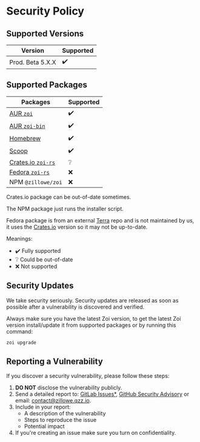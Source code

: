 # Security Policy

## Supported Versions

| Version          | Supported |
| ---------------- | --------- |
| Prod. Beta 5.X.X | ✔️        |

## Supported Packages

| Packages                                                    | Supported |
| ----------------------------------------------------------- | --------- |
| [AUR `zoi`](https://aur.archlinux.org/packages/zoi)         | ✔️        |
| [AUR `zoi-bin`](https://aur.archlinux.org/packages/zoi-bin) | ✔️        |
| [Homebrew](https://github.com/Zillowe/homebrew-tap)         | ✔️        |
| [Scoop](https://github.com/Zillowe/scoop)                   | ✔️        |
| [Crates.io `zoi-rs`](https://crates.io/crates/zoi-rs)       | ❔        |
| [Fedora `zoi-rs`]()                                         | ❌        |
| NPM `@zillowe/zoi`                                          | ❌        |

Crates.io package can be out-of-date sometimes.

The NPM package just runs the installer script.

Fedora package is from an external [Terra](https://terra.fyralabs.com/) repo and is not maintained by us, it uses the [Crates.io](./README.md#cratesio) version so it may not be up-to-date.

Meanings:

- ✔️ Fully supported
- ❔ Could be out-of-date
- ❌ Not supported

## Security Updates

We take security seriously. Security updates are released as soon as possible after a vulnerability is discovered and verified.

Always make sure you have the latest Zoi version, to get the latest Zoi version install/update it from supported packages or by running this command:

```sh
zoi upgrade
```

## Reporting a Vulnerability

If you discover a security vulnerability, please follow these steps:

1. **DO NOT** disclose the vulnerability publicly.
2. Send a detailed report to: [GitLab Issues\*](https://gitlab.com/Zillowe/Zillwen/Zusty/Zoi/-/issues/new), [GitHub Security Advisory](https://github.com/Zillowe/Zoi/security/advisories/new) or email: [contact@zillowe.qzz.io](mailto:contact@zillowe.qzz.io).
3. Include in your report:
   - A description of the vulnerability
   - Steps to reproduce the issue
   - Potential impact
4. If you're creating an issue make sure you turn on confidentiality.
